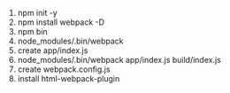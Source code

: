 1. npm init -y
2. npm install webpack -D
3. npm bin
4. node_modules/.bin/webpack 
5. create app/index.js
6. node_modules/.bin/webpack app/index.js build/index.js 
7. create webpack.config.js
8. install html-webpack-plugin
